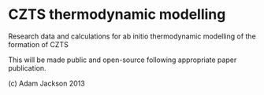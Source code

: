 CZTS thermodynamic modelling
============================

Research data and calculations for ab initio thermodynamic modelling of
the formation of CZTS

This will be made public and open-source following appropriate paper publication.

(c) Adam Jackson 2013
